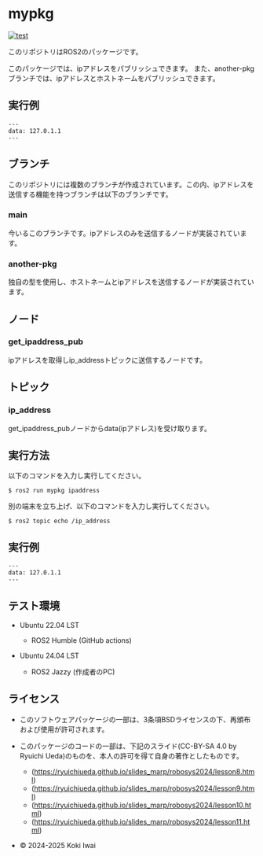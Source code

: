 # mypkg

[![test](https://github.com/ookami-koki/mypkg/actions/workflows/test.yml/badge.svg)](https://github.com/ookami-koki/mypkg/actions/workflows/test.yml)

このリポジトリはROS2のパッケージです。

このパッケージでは、ipアドレスをパブリッシュできます。
また、another-pkgブランチでは、ipアドレスとホストネームをパブリッシュできます。

## 実行例

```
---
data: 127.0.1.1
---
```

## ブランチ
このリポジトリには複数のブランチが作成されています。この内、ipアドレスを送信する機能を持つブランチは以下のブランチです。
### main
今いるこのブランチです。ipアドレスのみを送信するノードが実装されています。
### another-pkg
独自の型を使用し、ホストネームとipアドレスを送信するノードが実装されています。

## ノード
### get_ipaddress_pub

ipアドレスを取得しip_addressトピックに送信するノードです。

## トピック
### ip_address

get_ipaddress_pubノードからdata(ipアドレス)を受け取ります。


## 実行方法

以下のコマンドを入力し実行してください。

```
$ ros2 run mypkg ipaddress
```

別の端末を立ち上げ、以下のコマンドを入力し実行してください。

```
$ ros2 topic echo /ip_address
```

## 実行例

```
---
data: 127.0.1.1
---
```

## テスト環境
- Ubuntu 22.04 LST
    - ROS2 Humble (GitHub actions)

- Ubuntu 24.04 LST
    - ROS2 Jazzy (作成者のPC)
## ライセンス
- このソフトウェアパッケージの一部は、3条項BSDライセンスの下、再頒布および使用が許可されます。
- このパッケージのコードの一部は、下記のスライド(CC-BY-SA 4.0 by Ryuichi Ueda)のものを、本人の許可を得て自身の著作としたものです。
    - (https://ryuichiueda.github.io/slides_marp/robosys2024/lesson8.html)
    - (https://ryuichiueda.github.io/slides_marp/robosys2024/lesson9.html)
    - (https://ryuichiueda.github.io/slides_marp/robosys2024/lesson10.html)
    - (https://ryuichiueda.github.io/slides_marp/robosys2024/lesson11.html)

- © 2024-2025 Koki Iwai
